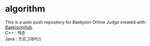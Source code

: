 # algorithm
This is a auto push repository for Baekjoon Online Judge created with [BaekjoonHub](https://github.com/BaekjoonHub/BaekjoonHub).<br>
C++ : 백준<br>
Java : 프로그래머스<br>

